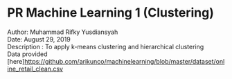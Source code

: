 # PR Machine Learning 1 (Clustering)

Author: Muhammad Rifky Yusdiansyah <br />
Date: August 29, 2019 <br />
Description : To apply k-means clustering and hierarchical clustering <br />
Data provided [here]https://github.com/arikunco/machinelearning/blob/master/dataset/online_retail_clean.csv